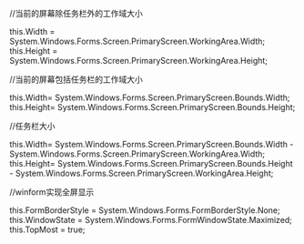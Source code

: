 //当前的屏幕除任务栏外的工作域大小

this.Width = System.Windows.Forms.Screen.PrimaryScreen.WorkingArea.Width;
this.Height = System.Windows.Forms.Screen.PrimaryScreen.WorkingArea.Height;

//当前的屏幕包括任务栏的工作域大小

this.Width= System.Windows.Forms.Screen.PrimaryScreen.Bounds.Width;
this.Height= System.Windows.Forms.Screen.PrimaryScreen.Bounds.Height;

//任务栏大小

this.Width= System.Windows.Forms.Screen.PrimaryScreen.Bounds.Width - System.Windows.Forms.Screen.PrimaryScreen.WorkingArea.Width;
this.Height= System.Windows.Forms.Screen.PrimaryScreen.Bounds.Height - System.Windows.Forms.Screen.PrimaryScreen.WorkingArea.Height;

//winform实现全屏显示

this.FormBorderStyle = System.Windows.Forms.FormBorderStyle.None;
this.WindowState = System.Windows.Forms.FormWindowState.Maximized;
this.TopMost = true;  
